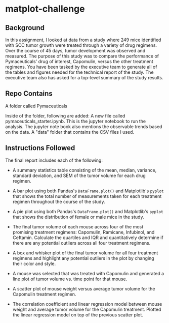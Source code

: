 # matplot-challenge

## Background
In this assignment, I looked at data from a study where 249 mice identified with SCC tumor growth were treated through a variety of drug regimens. Over the course of 45 days, tumor development was observed and measured. The purpose of this study was to compare the performance of Pymaceuticals' drug of interest, Capomulin, versus the other treatment regimens. You have been tasked by the executive team to generate all of the tables and figures needed for the technical report of the study. The executive team also has asked for a top-level summary of the study results.

## Repo Contains

A folder called Pymaceuticals

Inside of the folder, following are added:
A new file called pymaceuticals_starter.ipynb. This is the jupyter notebook to run the analysis. The jupyter note book also mentions the observable trends based on the data.
A "data" folder that contains the CSV files I used.

## Instructions Followed

The final report includes each of the following:

* A summary statistics table consisting of the mean, median, variance, standard deviation, and SEM of the tumor volume for each drug regimen.

* A bar plot using both Pandas's `DataFrame.plot()` and Matplotlib's `pyplot` that shows the total number of measurements taken for each treatment regimen throughout the course of the study.

* A pie plot using both Pandas's `DataFrame.plot()` and Matplotlib's `pyplot` that shows the distribution of female or male mice in the study.

* The final tumor volume of each mouse across four of the most promising treatment regimens: Capomulin, Ramicane, Infubinol, and Ceftamin. Calculate the quartiles and IQR and quantitatively determine if there are any potential outliers across all four treatment regimens.

* A box and whisker plot of the final tumor volume for all four treatment regimens and highlight any potential outliers in the plot by changing their color and style.

* A mouse was selected that was treated with Capomulin and generated a line plot of tumor volume vs. time point for that mouse.

* A scatter plot of mouse weight versus average tumor volume for the Capomulin treatment regimen.

* The correlation coefficient and linear regression model between mouse weight and average tumor volume for the Capomulin treatment. Plotted the linear regression model on top of the previous scatter plot.
